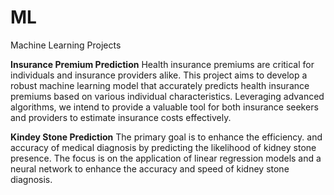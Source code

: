 # ML
Machine Learning Projects

**Insurance Premium Prediction**
Health insurance premiums are critical for individuals and insurance providers alike. This project aims to develop a robust machine learning model that accurately predicts health insurance premiums based on various individual characteristics. Leveraging advanced algorithms, we intend to provide a valuable tool for both insurance seekers and providers to estimate insurance costs effectively. 

**Kindey Stone Prediction**
The primary goal is to enhance the efficiency. and accuracy of medical diagnosis by predicting the likelihood of kidney stone presence. The focus is on the application of linear regression models and a neural network to enhance the accuracy and speed of kidney stone diagnosis.
